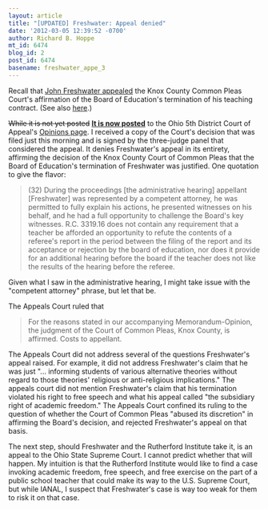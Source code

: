 ```yaml
---
layout: article
title: "[UPDATED] Freshwater: Appeal denied"
date: '2012-03-05 12:39:52 -0700'
author: Richard B. Hoppe
mt_id: 6474
blog_id: 2
post_id: 6474
basename: freshwater_appe_3
---
```

Recall that [John Freshwater appealed](http://ncse.com/creationism/legal/freshwater-termination-hearing) the Knox County Common Pleas Court's affirmation of the Board of Education's termination of his teaching contract. (See also [here](http://pandasthumb.org/archives/2012/01/freshwater-the-8.html).)  

~~While it is not yet posted~~ **[It is now posted](http://www.fifthdist.org/march052012.htm)** to the Ohio 5th District Court of Appeal's [Opinions page](http://www.fifthdist.org/opinions.htm). I received a copy of the Court's decision that was filed just this morning and is signed by the three-judge panel that considered the appeal. It denies Freshwater's appeal in its entirety, affirming the decision of the Knox County Court of Common Pleas that the Board of Education's termination of Freshwater was justified. One quotation to give the flavor:

> (32) During the proceedings \[the administrative hearing\] appellant \[Freshwater\] was represented by a competent attorney, he was permitted to fully explain his actions, he presented witnesses on his behalf, and he had a full opportunity to challenge the Board's key witnesses. R.C. 3319.16 does not contain any requirement that a teacher be afforded an opportunity to refute the contents of a referee's report in the period between the filing of the report and its acceptance or rejection by the board of education, nor does it provide for an additional hearing before the board if the teacher does not like the results of the hearing before the referee.

Given what I saw in the administrative hearing, I might take issue with the "competent attorney" phrase, but let that be.

The Appeals Court ruled that 

> For the reasons stated in our accompanying Memorandum-Opinion, the judgment of the Court of Common Pleas, Knox County, is affirmed. Costs to appellant.

The Appeals Court did not address several of the questions Freshwater's appeal raised. For example, it did not address Freshwater's claim that he was just "... informing students of various alternative theories without regard to those theories' religious or anti-religious implications." The appeals court did not mention Freshwater's claim that his termination violated his right to free speech and what his appeal called "the subsidiary right of academic freedom." The Appeals Court confined its ruling to the question of whether the Court of Common Pleas "abused its discretion" in affirming the Board's decision, and rejected Freshwater's appeal on that basis.

The next step, should Freshwater and the Rutherford Institute take it, is an appeal to the Ohio State Supreme Court. I cannot predict whether that will happen. My intuition is that the Rutherford Institute would like to find a case invoking academic freedom, free speech, and free exercise on the part of a public school teacher that could make its way to the U.S. Supreme Court, but while IANAL, I suspect that Freshwater's case is way too weak for them to risk it on that case.
